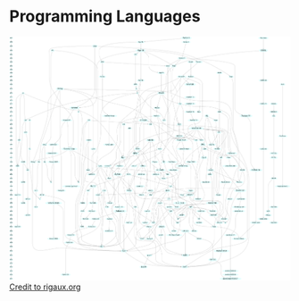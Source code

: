# Programming Languages

![programming-languages-genealogical-tree](./resources/diagram.png)
[Credit to rigaux.org](http://rigaux.org/)

